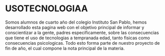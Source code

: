 # USOTECNOLOGIAA
Somos alumnos de cuarto año del colegio Instituto San Pablo, hemos desarrollado esta pagina web con el objetivo principal de informar y conscientizar a la gente,
             padres especificamente, sobre las consecuencias que tiene el uso de tecnologias a tempranada edad,
            tanto  fisicas como consecuencias psicologicas. Todo esto forma parte de nuestro proyecto de fin de año, el cual compone la nota principal de la materia. 

